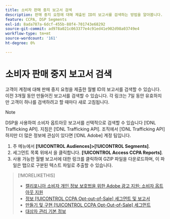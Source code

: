 ```yaml
---
title: 소비자 판매 중지 보고서 검색
description: 판매 중지 요청에 대해 제출된 ID의 보고서를 검색하는 방법을 알아봅니다.
feature: CCPA, DSP Segments
exl-id: 8ada787a-6dcf-455b-88f4-701743e68292
source-git-commit: ad978a021c063377e4c91ed41e902d98a03749e4
workflow-type: tm+mt
source-wordcount: '161'
ht-degree: 0%

---
```


# 소비자 판매 중지 보고서 검색

고객이 계정에 대해 판매 중지 요청을 제출한 월별 ID의 보고서를 검색할 수 있습니다. 이전 3개월 동안 만들어진 보고서를 검색할 수 있습니다. 각 링크는 7일 동안 유효하지만 고객이 하나를 검색하려고 할 때마다 새로 고침됩니다.

>[!NOTE]
>
>DSP을 사용하여 소비자 옵트아웃 보고서를 선택적으로 검색할 수 있습니다 [!DNL Trafficking API]. 지침은 [!DNL Trafficking API]. 조직에서 [!DNL Trafficking API] 하지만 더 많은 정보에 관심이 있다면 [!DNL Adobe] 계정 팀입니다.

1. 주 메뉴에서 **[!UICONTROL Audiences]>[!UICONTROL Segments]**.
1. 세그먼트 목록 위에서 을 클릭합니다. **[!UICONTROL Access CCPA Reports]**.
1. 사용 가능한 월별 보고서에 대한 링크를 클릭하여 GZIP 파일을 다운로드하며, 이 파일은 탭으로 구분된 텍스트 파일로 추출할 수 있습니다.

>[!MORELIKETHIS]
>
>* [캘리포니아 소비자 개인 정보 보호법을 위한 Adobe 광고 지원: 소비자 옵트아웃 지원](https://experienceleague.adobe.com/docs/advertising-cloud/privacy/ad-cloud-ccpa-opt-out-of-sale.html)
>* [정보 [!UICONTROL CCPA Opt-out-of-Sale] 세그먼트 및 보고서](ccpa-opt-out-about.md)
>* [만들기 및 구현 [!UICONTROL CCPA Opt-Out-of-Sale] 세그먼트](ccpa-opt-out-segment-create.md)
>* [대상자 관리 기본 정보](audience-about.md)

